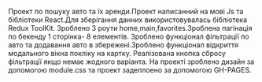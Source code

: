 Проект по пошуку авто та їх аренди.Проект написанний на мові Js та бібліотеки React.Для зберігання данних використовувалась бібліотека Redux ToolKit.
Зроблено 3 роути home,main,favorites.Зроблена пагінація по бекенду 1 сторінка- 8 елементів.
Зроблено функціонал фільтрації по авто та додавання авто в збережені.Зроблено функціонал відкриття модального вікна покліку на картку.
Реалізована кнопка сбросу фільтрації якщо немає жодного варіанта.
На проекті зроблено дизайн за допомогою module.css та проект задеплоено за допомогою GH-PAGES.